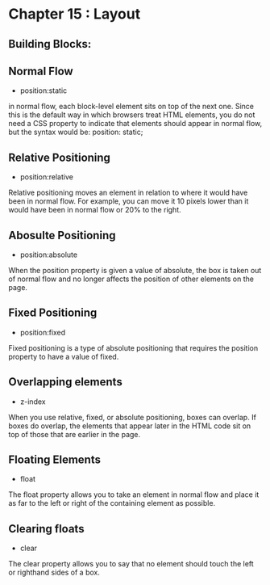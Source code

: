 # Chapter 15 : Layout 

## Building Blocks:




## Normal Flow
* position:static

in normal flow, each block-level element sits on top of the next one. Since this is the default
way in which browsers treat HTML elements, you do not need a CSS property to indicate
that elements should appear in normal flow, but the syntax would be:
position: static;



## Relative Positioning 
* position:relative

Relative positioning moves an element in relation to where it
would have been in normal flow. For example, you can move it 10
pixels lower than it would have been in normal flow or 20% to
the right.

## Abosulte Positioning 
* position:absolute

When the position property is given a value of absolute, the box is taken out of normal
flow and no longer affects the position of other elements on the page.


## Fixed Positioning 
* position:fixed

Fixed positioning is a type of absolute positioning that
requires the position property to have a value of fixed.

## Overlapping elements 
* z-index

When you use relative, fixed, or absolute positioning, boxes can overlap. If boxes do overlap, the
elements that appear later in the HTML code sit on top of those that are earlier in the page.

## Floating Elements
* float

The float property allows you to take an element in normal
flow and place it as far to the left or right of the containing
element as possible.

## Clearing floats
* clear

The clear property allows you to say that no element 
should touch the left or righthand sides of a box. 




